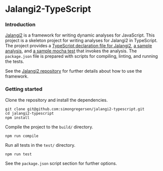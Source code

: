 Jalangi2-TypeScript
=======

### Introduction
[Jalangi2](https://github.com/Samsung/jalangi2) is a framework for writing dynamic analyses for JavaScript. This project is a skeleton project for writing analyses for Jalangi2 in TypeScript. The project provides a [TypeScript declaration file for Jalangi2](src/Jalangi.d.ts), [a sample analysis](src/SampleAnalysis.ts), and [a sample mocha test](test/sample-test.ts) that invokes the analysis. The `package.json` file is prepared with scripts for compiling, linting, and running the tests.

See the [Jalangi2 repository](https://github.com/Samsung/jalangi2) for further details about how to use the framework.

### Getting started
Clone the repository and install the dependencies.

    git clone git@github.com:simongregersen/jalangi2-typescript.git
    cd jalangi2-typescript
    npm install

Compile the project to the `build/` directory.

    npm run compile

Run all tests in the `test/` directory.

    npm run test

See the `package.json` script section for further options.
